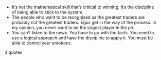  - It’s not the mathematical skill that’s critical to winning; it’s the discipline of being able to stick to the system.
 - The people who want to be recognized as the greatest traders are probably not the greatest traders. Egos get in the way of the process. In my opinion, you never want to be the largest player in the pit.
 - You can’t listen to the news. You have to go with the facts. You need to use a logical approach and have the discipline to apply it. You must be able to control your emotions.

3 quotes